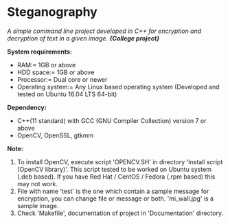 # Steganography
*A simple command line project developed in C++ for encryption and decryption of text in a given image.* ***{College project}***


**System requirements:**
- RAM:= 1GB or above
- HDD space:= 1GB or above
- Processor:= Dual core or newer
- Operating system:= Any Linux based operating system (Developed and tested on Ubuntu 16.04 LTS 64-bit)

**Dependency:**
- C++(11 standard) with GCC (GNU Compiler Collection) version 7 or above
- OpenCV, OpenSSL, gtkmm

**Note:**
1. To install OpenCV, execute script 'OPENCV.SH' in directory 'Install script (OpenCV library)'. This script tested to be worked on Ubuntu system (.deb based). If you have Red Hat / CentOS / Fedora (.rpm based) this may not work.
2. File with name 'test' is the one which contain a sample message for encryption, you can change file or message or both. 'mi_wall.jpg' is a sample image.
3. Check 'Makefile', documentation of project in 'Documentation' directory.
